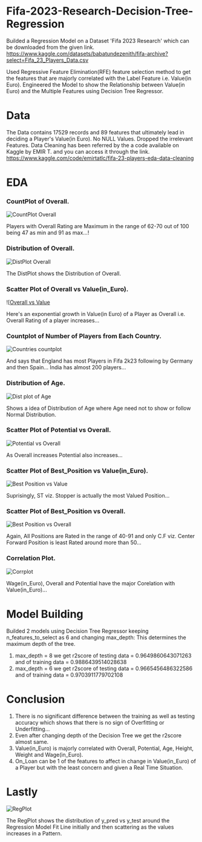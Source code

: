 # Fifa-2023-Research-Decision-Tree-Regression
Builded a Regression Model on a Dataset 'Fifa 2023 Research' which can be downloaded from the given link.
https://www.kaggle.com/datasets/babatundezenith/fifa-archive?select=Fifa_23_Players_Data.csv

Used Regressive Feature Elimination(RFE) feature selection method to get the features that are majorly correlated with the Label Feature i.e. Value(in Euro).
Engineered the Model to show the Relationship between Value(in Euro) and the Multiple Features using Decision Tree Regressor.

# Data
The Data contains 17529 records and 89 features that ultimately lead in deciding a Player's  Value(in Euro).
No NULL Values.
Dropped the irrelevant Features.
Data Cleaning has been referred by the a code available on Kaggle by EMIR T. and you can access it through the link.
https://www.kaggle.com/code/emirtatlc/fifa-23-players-eda-data-cleaning

# EDA

### CountPlot of Overall.

![CountPlot Overall](https://github.com/001-Shubham/Fifa-2023-Research-Decision-Tree-Regressor/assets/135433418/3a13998d-a6fd-44a9-ae59-b181bec46ae9)

Players with Overall Rating are Maximum in the range of 62-70 out of 100 being 47 as min and 91 as max...!
   
### Distribution of Overall.

![DistPlot Overall](https://github.com/001-Shubham/Fifa-2023-Research-Decision-Tree-Regressor/assets/135433418/62f84779-b768-458e-b4e7-85c04f88f9d5)

The DistPlot shows the Distribution of Overall.

### Scatter Plot of Overall vs Value(in_Euro).

![[Overall vs Value](https://github.com/001-Shubham/Fifa-2023-Research-Decision-Tree-Regressor/assets/135433418/5fa3d40f-0e82-4670-8aeb-87db5f58cf68)

Here's an exponential growth in Value(in Euro) of a Player as Overall i.e. Overall Rating of a player increases...

### Countplot of Number of Players from Each Country.

![Countries countplot](https://github.com/001-Shubham/Fifa-2023-Research-Decision-Tree-Regressor/assets/135433418/63ce6bd5-b6c9-4f34-98a5-452f159c15f4)

And says that England has most Players in Fifa 2k23 following by Germany and then Spain...
India has almost 200 players...

### Distribution of Age.

![Dist plot of Age](https://github.com/001-Shubham/Fifa-2023-Research-Decision-Tree-Regressor/assets/135433418/adf0a00b-7287-4830-8bc3-75c7ae5358b5)

Shows a idea of Distribution of Age where Age need not to show or follow Normal Distribution.

### Scatter Plot of Potential vs Overall.

![Potential vs Overall](https://github.com/001-Shubham/Fifa-2023-Research-Decision-Tree-Regressor/assets/135433418/0e189c7c-23c1-49ec-8eb1-f4b78b1e8c80)

As Overall increases Potential also increases...

### Scatter Plot of Best_Position vs Value(in_Euro).

![Best Position vs Value](https://github.com/001-Shubham/Fifa-2023-Research-Decision-Tree-Regressor/assets/135433418/09b7ef2b-a342-493d-b362-e193025d8db7)

Suprisingly, ST viz. Stopper is actually the most Valued Position...

### Scatter Plot of Best_Position vs Overall.

![Best Position vs Overall](https://github.com/001-Shubham/Fifa-2023-Research-Decision-Tree-Regressor/assets/135433418/84075713-1385-4f63-b14f-09304007b849)

Again, All Positions are Rated in the range of 40-91 and only C.F viz. Center Forward Position is least Rated around more than 50...

### Correlation Plot.

![Corrplot](https://github.com/001-Shubham/Fifa-2023-Research-Decision-Tree-Regressor/assets/135433418/79cee62f-a031-4d55-841a-f1ccc3ce2e8d)

Wage(in_Euro), Overall and Potential have the major Corelation with Value(in_Euro)...

# Model Building
Builded 2 models using Decision Tree Regressor keeping n_features_to_select as 6 and changing max_depth: This determines the maximum depth of the tree.
1. max_depth = 8 we get r2score of testing data = 0.9649860643071263 and of training data  = 0.9886439514028638
2. max_depth = 6 we get r2score of testing data = 0.9665456486322586 and of training data = 0.9703911779702108

# Conclusion
1. There is no significant difference between the training as well as testing accuracy which shows that there is no sign of Overfitting or Underfitting...
2. Even after changing depth of the Decision Tree we get the r2score almost same.
3. Value(in_Euro) is majorly correlated with Overall, Potential, Age, Height, Weight and Wage(in_Euro).
4. On_Loan can be 1 of the features to affect in change in Value(in_Euro) of a Player but with the least concern and given a Real Time Situation.

# Lastly
![RegPlot](https://github.com/001-Shubham/Fifa-2023-Research-Decision-Tree-Regressor/assets/135433418/aca09471-e0a0-484e-a7c7-3984ae12cc0b)

The RegPlot shows the distribution of y_pred vs y_test around the Regression Model Fit Line initially and then scattering as the values increases in a Pattern.

